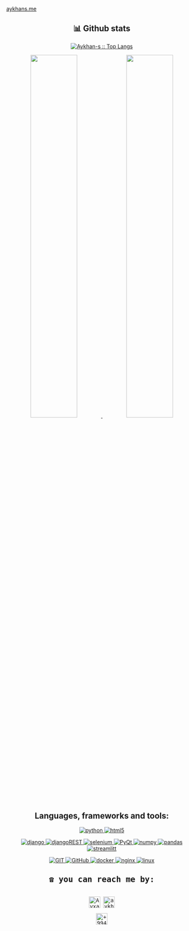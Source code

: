 <a href="https://aykhans.me">aykhans.me</a>

<div>
  <h2 align="center"> 📊 Github stats </h2>
        <p align="center">
          <a href="https://github.com/Aykhan-s/">
          <img src="https://github-readme-stats.vercel.app/api/top-langs/?username=Aykhan-s&langs_count=6&theme=gruvbox&layout=compact&hide_border=true" alt="Aykhan-s :: Top Langs" /></a>
        </p>
        <p align="center">
          <a href="https://github.com/Aykhan-s/">
          <img width="49.5%" src="https://github-readme-stats.vercel.app/api?username=Aykhan-s&show_icons=true&theme=gruvbox&hide_border=true" />
          <img width="49.5%" src="https://github-readme-streak-stats.herokuapp.com/?user=Aykhan-s&theme=gruvbox&hide_border=true" />
          </a>
       </p>
     <br>
</div>

<div>
<h2 align="center">Languages, frameworks and tools:</h2>
<p align="center">
  <a href="https://www.python.org/" target="_blank">
    <img src="https://img.shields.io/badge/python-3670A0?style=for-the-badge&logo=python&logoColor=ffdd54"
      alt="python"/>
  </a>
  <a href="https://en.wikipedia.org/wiki/HTML5" target="_blank"> 
    <img src="https://img.shields.io/badge/html-E34F26.svg?style=for-the-badge&logo=html5&logoColor=white"
      alt="html5"/> 
  </a>
</p>

<p align="center">
  <a href="https://www.djangoproject.com/" target="_blank">
    <img src="https://img.shields.io/badge/django-%23092E20.svg?style=for-the-badge&logo=django&logoColor=white"
      alt="django"/>
  </a>
  <a href="https://www.django-rest-framework.org/" target="_blank">
    <img src="https://img.shields.io/badge/DJANGO-REST-ff1709?style=for-the-badge&logo=django&logoColor=white&color=ff1709&labelColor=gray"
      alt="djangoREST"/>
  </a>
  <a href="https://selenium-python.readthedocs.io/" target="_blank">
    <img src="https://img.shields.io/badge/-selenium-%43B02A?style=for-the-badge&logo=selenium&logoColor=white"
      alt="selenium"/>
  </a>
<a href="https://pypi.org/project/PyQt6/" target="_blank">
    <img src="https://img.shields.io/badge/PyQt6-%23217346.svg?style=for-the-badge&logo=Qt&logoColor=white"
      alt="PyQt"/>
</a>
<a href="https://numpy.org/" target="_blank">
    <img src="https://img.shields.io/badge/numpy-%23013243.svg?style=for-the-badge&logo=numpy&logoColor=white"
      alt="numpy"/>
  </a>
  
  <a href="https://pandas.pydata.org/" target="_blank">
    <img src="https://img.shields.io/badge/pandas-%23150458.svg?style=for-the-badge&logo=pandas&logoColor=white"
      alt="pandas"/>
  </a>
  <a href="https://streamlit.io/" target="_blank">
    <img src="https://img.shields.io/badge/Streamlit-%23D00000.svg?style=for-the-badge&logoColor=white"
      alt="streamlitt"/>
  </a>
</p>

<p align="center">
  <a href="https://git-scm.com/" target="_blank">
    <img src="https://img.shields.io/badge/git-%23F05033.svg?style=for-the-badge&logo=git&logoColor=white"
      alt="GIT"/>
  </a>
  <a href="https://github.com/" target="_blank">
    <img src="https://img.shields.io/badge/github-%23121011.svg?style=for-the-badge&logo=github&logoColor=white"
      alt="GitHub"/>
  </a>
  <a href="https://www.docker.com/" target="_blank">
    <img src="https://img.shields.io/badge/docker-%230db7ed.svg?style=for-the-badge&logo=docker&logoColor=white"
      alt="docker"/>
  </a>
  <a href="https://www.nginx.com/" target="_blank">
    <img src="https://img.shields.io/badge/nginx-%23009639.svg?style=for-the-badge&logo=nginx&logoColor=white"
      alt="nginx"/>
  </a>
  <a href="https://www.linux.org/" target="_blank">
    <img src="https://img.shields.io/badge/Linux-FCC624?style=for-the-badge&logo=linux&logoColor=black"
      alt="linux"/>
  </a>
</p>
</div>

<div>
  <samp>
    <h2 align="center">☎️ you can reach me by:</h2>
    <p align="center">
      <br/>
      <a href="https://www.linkedin.com/in/aykhan-shahsuvarov-59a314187/" target="blank"><img align="center"
         src="https://img.shields.io/badge/linkedin-%231DA1F2.svg?style=for-the-badge&logo=linkedin&logoColor=white"
         alt="Ayxan Shahsuvarov" height="30"/></a>
      <a href="https://mailto:ayxan.shahsuvarov1@gmail.com" target="blank"><img align="center"
         src="https://img.shields.io/badge/gmail-EA4335.svg?style=for-the-badge&logo=gmail&logoColor=white"
         alt="aykhan.shahs0@gmail.com" height="30"/></a>
    </p>
  <p align="center">
      <a href="https://wa.me/+994998998951" target="blank"><img align="center"
         src="https://img.shields.io/badge/whatsapp-4B7F1.svg?style=for-the-badge&logo=whatsapp&logoColor=white"
         alt="+994998998951" height="30"/></a>
      <br>
    </p>
  </samp>
</div>
